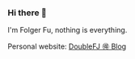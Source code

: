 ### Hi there 👋

I'm Folger Fu, nothing is everything.

Personal website: [DoubleFJ 🉐️ Blog](http://putop.top)
